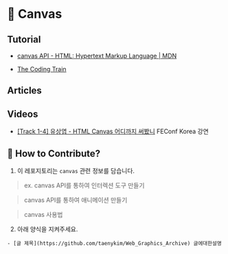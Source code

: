 # 🎨 Canvas

## Tutorial

- [canvas API - HTML: Hypertext Markup Language | MDN](https://developer.mozilla.org/ko/docs/Web/HTML/Canvas)

- [The Coding Train](https://www.youtube.com/user/shiffman/featured)

## Articles

## Videos

- [[Track 1-4] 유상엽 - HTML Canvas 어디까지 써봤니](https://youtu.be/SmgIcbMQEGw) FEConf Korea 강연

## 👀 How to Contribute?

1. 이 레포지토리는 `canvas` 관련 정보를 담습니다.

> ex. canvas API를 통하여 인터렉션 도구 만들기

> canvas API를 통하여 애니메이션 만들기

> canvas 사용법

2. 아래 양식을 지켜주세요.

```
- [글 제목](https://github.com/taenykim/Web_Graphics_Archive) 글에대한설명
```
